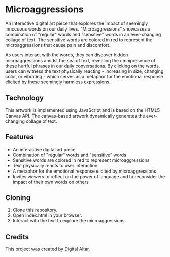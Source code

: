 # Microaggressions

An interactive digital art piece that explores the impact of seemingly innocuous words on our daily lives. "Microaggressions" showcases a combination of "regular" words and "sensitive" words in an ever-changing collage of text. The sensitive words are colored in red to represent the microaggressions that cause pain and discomfort. 

As users interact with the words, they can discover hidden microaggressions amidst the sea of text, revealing the omnipresence of these hurtful phrases in our daily conversations. By clicking on the words, users can witness the text physically reacting - increasing in size, changing color, or vibrating - which serves as a metaphor for the emotional response elicited by these seemingly harmless expressions.

## Technology

This artwork is implemented using JavaScript and is based on the HTML5 Canvas API. The canvas-based artwork dynamically generates the ever-changing collage of text. 

## Features

- An interactive digital art piece
- Combination of "regular" words and "sensitive" words
- Sensitive words are colored in red to represent microaggressions
- Text physically reacts to user interaction
- A metaphor for the emotional response elicited by microaggressions
- Invites viewers to reflect on the power of language and to reconsider the impact of their own words on others

## Cloning

1. Clone this repository.
2. Open index.html in your browser.
3. Interact with the text to explore the microaggressions.

## Credits

This project was created by [Digital Altar](https://digitalaltar.com).
